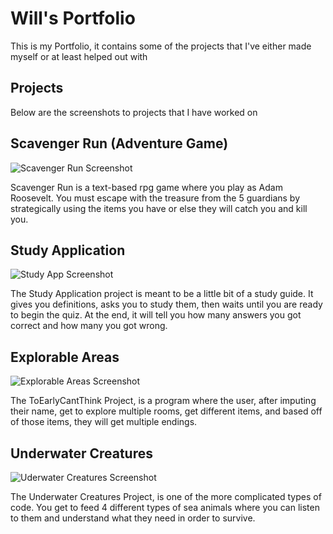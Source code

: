 # Will's Portfolio

This is my Portfolio, it contains some of the projects that I've either made myself or at least helped out with

## Projects

Below are the screenshots to projects that I have worked on

## Scavenger Run (Adventure Game)
![Scavenger Run Screenshot](/Pictures/Scavenger-Run-Screenshot.JPG)

Scavenger Run is a text-based rpg game where you play as Adam Roosevelt. You must escape with the treasure from the 5 guardians by strategically using the items you have or else they will catch you and kill you. 

## Study Application
![Study App Screenshot](/Pictures/Study-App-Screenshot.JPG)

The Study Application project is meant to be a little bit of a study guide. It gives you definitions, asks you to study them, then waits until you are ready to begin the quiz. At the end, it will tell you how many answers you got correct and how many you got wrong.

## Explorable Areas
![Explorable Areas Screenshot](/Pictures/ToEarlyCantThink.JPG)

The ToEarlyCantThink Project, is a program where the user, after imputing their name, get to explore multiple rooms, get different items, and based off of those items, they will get multiple endings.

## Underwater Creatures
![Uderwater Creatures Screenshot](/Pictures/SeaCreatures-Screenshot.JPG)

The Underwater Creatures Project, is one of the more complicated types of code. You get to feed 4 different types of sea animals where you can listen to them and understand what they need in order to survive. 
